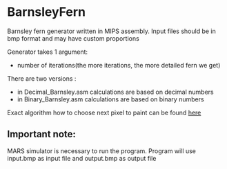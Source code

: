  BarnsleyFern
======================

Barnsley fern generator written in MIPS assembly. Input files should be in bmp format and may have custom proportions 

Generator takes 1 argument:
- number of iterations(the more iterations, the more detailed fern we get)


There are two versions :
- in Decimal_Barnsley.asm calculations are based on decimal numbers
- in Binary_Barnsley.asm calculations are based on binary numbers

Exact algorithm how to choose next pixel to paint can be found [here](https://en.wikipedia.org/wiki/Barnsley_fern)


Important note:
--------
MARS simulator is necessary to run the program.
Program will use input.bmp as input file and output.bmp as output file
